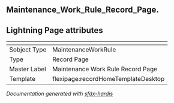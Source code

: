 ## Maintenance_Work_Rule_Record_Page.

## Lightning Page attributes

|<!-- -->|<!-- -->|
|:---|:---|
|Sobject Type|MaintenanceWorkRule|
|Type| Record Page|
|Master Label|Maintenance Work Rule Record Page|
|Template|flexipage:recordHomeTemplateDesktop|




<!-- Page description -->


_Documentation generated with [sfdx-hardis](https://sfdx-hardis.cloudity.com)_
